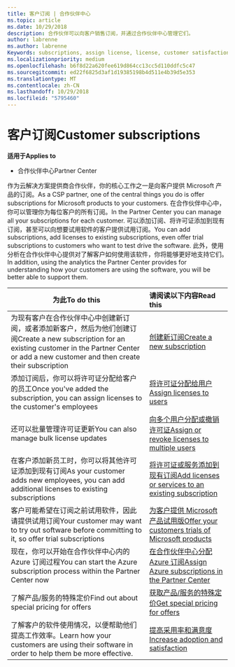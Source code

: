 ```yaml
---
title: 客户订阅 | 合作伙伴中心
ms.topic: article
ms.date: 10/29/2018
description: 合作伙伴可以向客户销售订阅，并通过合作伙伴中心管理它们。
author: labrenne
ms.author: labrenne
Keywords: subscriptions, assign license, license, customer satisfaction, Azure subscriptions
ms.localizationpriority: medium
ms.openlocfilehash: b6f8d22a620fee619d864cc13cc5d110ddfc5c47
ms.sourcegitcommit: ed22f6825d3af1d19385198b4d511e4b39d5e353
ms.translationtype: MT
ms.contentlocale: zh-CN
ms.lasthandoff: 10/29/2018
ms.locfileid: "5795460"
---
```

# <a name="customer-subscriptions"></a><span data-ttu-id="23839-103">客户订阅</span><span class="sxs-lookup"><span data-stu-id="23839-103">Customer subscriptions</span></span>

**<span data-ttu-id="23839-104">适用于</span><span class="sxs-lookup"><span data-stu-id="23839-104">Applies to</span></span>**

-  <span data-ttu-id="23839-105">合作伙伴中心</span><span class="sxs-lookup"><span data-stu-id="23839-105">Partner Center</span></span>

<span data-ttu-id="23839-106">作为云解决方案提供商合作伙伴，你的核心工作之一是向客户提供 Microsoft 产品的订阅。</span><span class="sxs-lookup"><span data-stu-id="23839-106">As a CSP partner, one of the central things you do is offer subscriptions for Microsoft products to your customers.</span></span> <span data-ttu-id="23839-107">在合作伙伴中心中，你可以管理你为每位客户的所有订阅。</span><span class="sxs-lookup"><span data-stu-id="23839-107">In the Partner Center you can manage all your subscriptions for each customer.</span></span> <span data-ttu-id="23839-108">可以添加订阅、将许可证添加到现有订阅，甚至可以向想要试用软件的客户提供试用订阅。</span><span class="sxs-lookup"><span data-stu-id="23839-108">You can add subscriptions, add licenses to existing subscriptions, even offer trial subscriptions to customers who want to test drive the software.</span></span> <span data-ttu-id="23839-109">此外，使用分析在合作伙伴中心提供对了解客户如何使用该软件，你将能够更好地支持它们。</span><span class="sxs-lookup"><span data-stu-id="23839-109">In addition, using the analytics the Partner Center provides for understanding how your customers are using the software, you will be better able to support them.</span></span>

|**<span data-ttu-id="23839-110">为此</span><span class="sxs-lookup"><span data-stu-id="23839-110">To do this</span></span>**   |**<span data-ttu-id="23839-111">请阅读以下内容</span><span class="sxs-lookup"><span data-stu-id="23839-111">Read this</span></span>**   |
|----------------------|:----------------------|
|<span data-ttu-id="23839-112">为现有客户在合作伙伴中心中创建新订阅，或者添加新客户，然后为他们创建订阅</span><span class="sxs-lookup"><span data-stu-id="23839-112">Create a new subscription for an existing customer in the Partner Center or add a new customer and then create their subscription</span></span>|[<span data-ttu-id="23839-113">创建新订阅</span><span class="sxs-lookup"><span data-stu-id="23839-113">Create a new subscription</span></span>](create-a-new-subscription.md)|
|<span data-ttu-id="23839-114">添加订阅后，你可以将许可证分配给客户的员工</span><span class="sxs-lookup"><span data-stu-id="23839-114">Once you've added the subscription, you can assign licenses to the customer's employees</span></span>  |[<span data-ttu-id="23839-115">将许可证分配给用户</span><span class="sxs-lookup"><span data-stu-id="23839-115">Assign licenses to users</span></span>](assign-licenses-to-users.md)|
|<span data-ttu-id="23839-116">还可以批量管理许可证更新</span><span class="sxs-lookup"><span data-stu-id="23839-116">You can also manage bulk license updates</span></span>   |[<span data-ttu-id="23839-117">向多个用户分配或撤销许可证</span><span class="sxs-lookup"><span data-stu-id="23839-117">Assign or revoke licenses to multiple users</span></span>](bulk-license-provisioning-for-multiple-users.md)|
|<span data-ttu-id="23839-118">在客户添加新员工时，你可以将其他许可证添加到现有订阅</span><span class="sxs-lookup"><span data-stu-id="23839-118">As your customer adds new employees, you can add additional licenses to existing subscriptions</span></span>   |[<span data-ttu-id="23839-119">将许可证或服务添加到现有订阅</span><span class="sxs-lookup"><span data-stu-id="23839-119">Add licenses or services to an existing subscription</span></span>](add-licenses-or-services-to-an-existing-subscription.md)|
|<span data-ttu-id="23839-120">客户可能希望在订阅之前试用软件，因此请提供试用订阅</span><span class="sxs-lookup"><span data-stu-id="23839-120">Your customer may want to try out software before committing to it, so offer trial subscriptions</span></span>    |[<span data-ttu-id="23839-121">为客户提供 Microsoft 产品试用版</span><span class="sxs-lookup"><span data-stu-id="23839-121">Offer your customers trials of Microsoft products</span></span>](offer-your-customers-trials-of-microsoft-products.md)|
|<span data-ttu-id="23839-122">现在，你可以开始在合作伙伴中心内的 Azure 订阅过程</span><span class="sxs-lookup"><span data-stu-id="23839-122">You can start the Azure subscription process within the Partner Center now</span></span>   |[<span data-ttu-id="23839-123">在合作伙伴中心分配 Azure 订阅</span><span class="sxs-lookup"><span data-stu-id="23839-123">Assign Azure subscriptions in the Partner Center</span></span>](assign-azure-subscriptions.md)|
|<span data-ttu-id="23839-124">了解产品/服务的特殊定价</span><span class="sxs-lookup"><span data-stu-id="23839-124">Find out about special pricing for offers</span></span>   |[<span data-ttu-id="23839-125">获取产品/服务的特殊定价</span><span class="sxs-lookup"><span data-stu-id="23839-125">Get special pricing for offers</span></span>](get-special-pricing-for-offers.md)|
|<span data-ttu-id="23839-126">了解客户的软件使用情况，以便帮助他们提高工作效率。</span><span class="sxs-lookup"><span data-stu-id="23839-126">Learn how your customers are using their software in order to help them be more effective.</span></span>   | [<span data-ttu-id="23839-127">提高采用率和满意度</span><span class="sxs-lookup"><span data-stu-id="23839-127">Increase adoption and satisfaction</span></span>](increasing-adoption-and-satisfaction.md)   | 

































 

 



